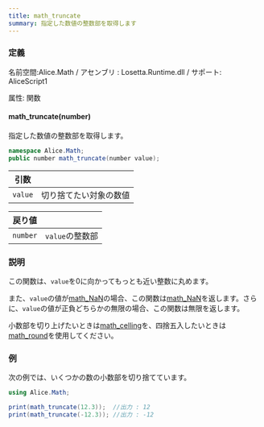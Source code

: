 ```yaml
---
title: math_truncate
summary: 指定した数値の整数部を取得します
---
```


### 定義
名前空間:Alice.Math / アセンブリ : Losetta.Runtime.dll / サポート: AliceScript1

属性: 関数

#### math_truncate(number)

指定した数値の整数部を取得します。

```cs title="AliceScript"
namespace Alice.Math;
public number math_truncate(number value);
```

|引数| |
|-|-|
|`value`|切り捨てたい対象の数値|

|戻り値| |
|-|-|
|`number`|`value`の整数部|

### 説明
この関数は、`value`を0に向かってもっとも近い整数に丸めます。

また、`value`の値が[math_NaN](./math_nan.md)の場合、この関数は[math_NaN](./math_nan.md)を返します。さらに、`value`の値が正負どちらかの無限の場合、この関数は無限を返します。

小数部を切り上げたいときは[math_celling](./math_celling.md)を、四捨五入したいときは[math_round](./math_round.md)を使用してください。

### 例
次の例では、いくつかの数の小数部を切り捨てています。

```cs title="AliceScript"
using Alice.Math;

print(math_truncate(12.3));  //出力 : 12
print(math_truncate(-12.3)); //出力 : -12
```